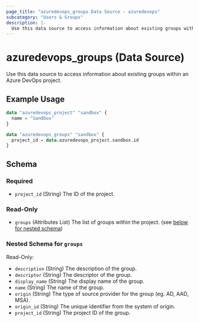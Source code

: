```yaml
---
page_title: "azuredevops_groups Data Source - azuredevops"
subcategory: "Users & Groups"
description: |-
  Use this data source to access information about existing groups within an Azure DevOps project.
---
```


# azuredevops_groups (Data Source)

Use this data source to access information about existing groups within an Azure DevOps project.

## Example Usage

```terraform
data "azuredevops_project" "sandbox" {
  name = "Sandbox"
}

data "azuredevops_groups" "sandbox" {
  project_id = data.azuredevops_project.sandbox.id
}
```

<!-- schema generated by tfplugindocs -->
## Schema

### Required

- `project_id` (String) The ID of the project.

### Read-Only

- `groups` (Attributes List) The list of groups within the project. (see [below for nested schema](#nestedatt--groups))

<a id="nestedatt--groups"></a>
### Nested Schema for `groups`

Read-Only:

- `description` (String) The description of the group.
- `descriptor` (String) The descriptor of the group.
- `display_name` (String) The display name of the group.
- `name` (String) The name of the group.
- `origin` (String) The type of source provider for the group (eg. AD, AAD, MSA).
- `origin_id` (String) The unique identifier from the system of origin.
- `project_id` (String) The project ID of the group.

